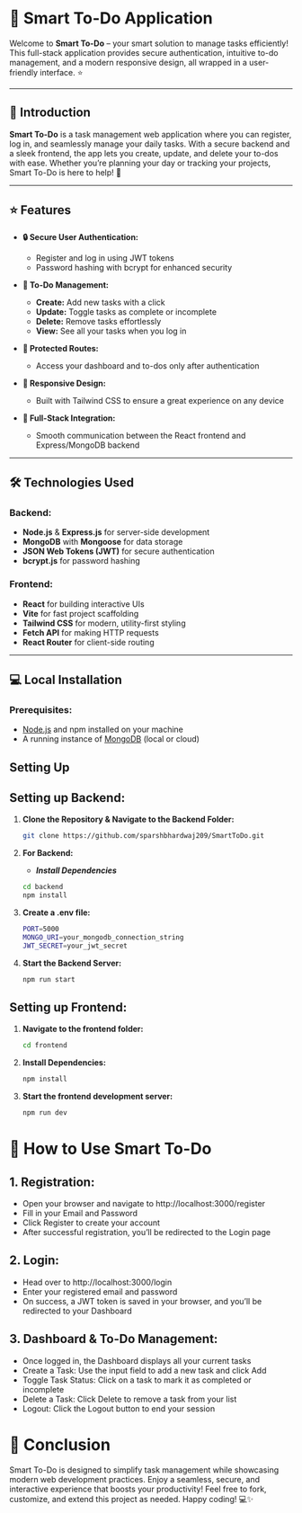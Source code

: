 #  🚀 Smart To-Do Application

Welcome to **Smart To-Do** – your smart solution to manage tasks efficiently! This full-stack application provides secure authentication, intuitive to-do management, and a modern responsive design, all wrapped in a user-friendly interface. ⭐

---

##  📖 Introduction
**Smart To-Do** is a task management web application where you can register, log in, and seamlessly manage your daily tasks. With a secure backend and a sleek frontend, the app lets you create, update, and delete your to-dos with ease. Whether you’re planning your day or tracking your projects, Smart To-Do is here to help! 🍡

---

## ⭐ Features
- **🔒 Secure User Authentication:**
  - Register and log in using JWT tokens
  - Password hashing with bcrypt for enhanced security

- **📝 To-Do Management:**
  - **Create:** Add new tasks with a click
  - **Update:** Toggle tasks as complete or incomplete
  - **Delete:** Remove tasks effortlessly
  - **View:** See all your tasks when you log in

- **🔐 Protected Routes:**
  - Access your dashboard and to-dos only after authentication

- **📱 Responsive Design:**
  - Built with Tailwind CSS to ensure a great experience on any device

- **🔄 Full-Stack Integration:**
  - Smooth communication between the React frontend and Express/MongoDB backend

---

## 🛠 Technologies Used
### Backend:
- **Node.js** & **Express.js** for server-side development
- **MongoDB** with **Mongoose** for data storage
- **JSON Web Tokens (JWT)** for secure authentication
- **bcrypt.js** for password hashing

### Frontend:
- **React** for building interactive UIs
- **Vite** for fast project scaffolding
- **Tailwind CSS** for modern, utility-first styling
- **Fetch API** for making HTTP requests
- **React Router** for client-side routing

---

## 💻 Local Installation
### Prerequisites:
- [Node.js](https://nodejs.org/) and npm installed on your machine
- A running instance of [MongoDB](https://www.mongodb.com/) (local or cloud)

## Setting Up

## Setting up Backend:

1. **Clone the Repository & Navigate to the Backend Folder:**

   ```bash
   git clone https://github.com/sparshbhardwaj209/SmartToDo.git
   ```

2. **For Backend:**
   - ***Install Dependencies***
   ```bash
   cd backend
   npm install
   ```

 4. **Create a .env file:**
    ```bash
    PORT=5000
    MONGO_URI=your_mongodb_connection_string
    JWT_SECRET=your_jwt_secret
    ```

5. **Start the Backend Server:**
   ```bash
   npm run start
   ```

## Setting up Frontend:

1. **Navigate to the frontend folder:**
   ```bash
   cd frontend
   ```

2. **Install Dependencies:**
    ```bash
    npm install
    ```

3. **Start the frontend development server:**
   ```bash
   npm run dev
   
#  🚀 How to Use Smart To-Do

##  1. Registration:
  - Open your browser and navigate to http://localhost:3000/register
  - Fill in your Email and Password
  - Click Register to create your account
  - After successful registration, you’ll be redirected to the Login page

## 2. Login:
  - Head over to http://localhost:3000/login
  - Enter your registered email and password
  - On success, a JWT token is saved in your browser, and you’ll be redirected to your Dashboard

## 3. Dashboard & To-Do Management:
  - Once logged in, the Dashboard displays all your current tasks
  - Create a Task: Use the input field to add a new task and click Add
  - Toggle Task Status: Click on a task to mark it as completed or incomplete
  - Delete a Task: Click Delete to remove a task from your list
  - Logout: Click the Logout button to end your session

# 🎉 Conclusion
Smart To-Do is designed to simplify task management while showcasing modern web development practices. Enjoy a seamless, secure, and interactive experience that boosts your productivity! Feel free to fork, customize, and extend this project as needed. Happy coding! 💻✨
